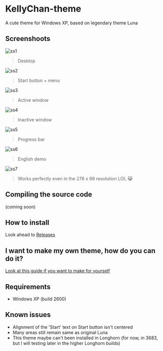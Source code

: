 # KellyChan-theme
A cute theme for Windows XP, based on legendary theme Luna

## Screenshoots
![ss1](https://cdn.discordapp.com/attachments/811803235617996803/901340101337030686/unknown.png)
> Desktop

![ss2](https://cdn.discordapp.com/attachments/811803235617996803/901341217835610112/unknown.png)
> Start button + menu

![ss3](https://cdn.discordapp.com/attachments/811803235617996803/901341920259891210/unknown.png)
> Active window

![ss4](https://cdn.discordapp.com/attachments/811803235617996803/901341506022031380/unknown.png)
> Inactive window

![ss5](https://cdn.discordapp.com/attachments/811803235617996803/901345002104422400/unknown.png)
> Progress bar

![ss6](https://cdn.discordapp.com/attachments/900933598763425822/901053498974691358/unknown.png)
> English demo

![ss7](https://cdn.discordapp.com/attachments/811803235617996803/901420017529274398/unknown.png)
> Works perfectly even in the 276 x 69 resolution LOL 😹

## Compiling the source code
(coming soon)

## How to install
Look ahead to [Releases](https://github.com/SamCool939/KellyChan-theme/releases)

## I want to make my own theme, how do you can do it?
[Look at this guide if you want to make for yourself](https://cdn.discordapp.com/attachments/758624777312141323/892313634984837120/1601229699581.png)

## Requirements
- Windows XP (build 2600)

## Known issues
- Alignment of the 'Start' text on Start button isn't centered
- Many areas still remain same as original Luna
- This theme maybe can't been installed in Longhorn (for now, in 3683, but I will testing later in the higher Longhorn builds)
